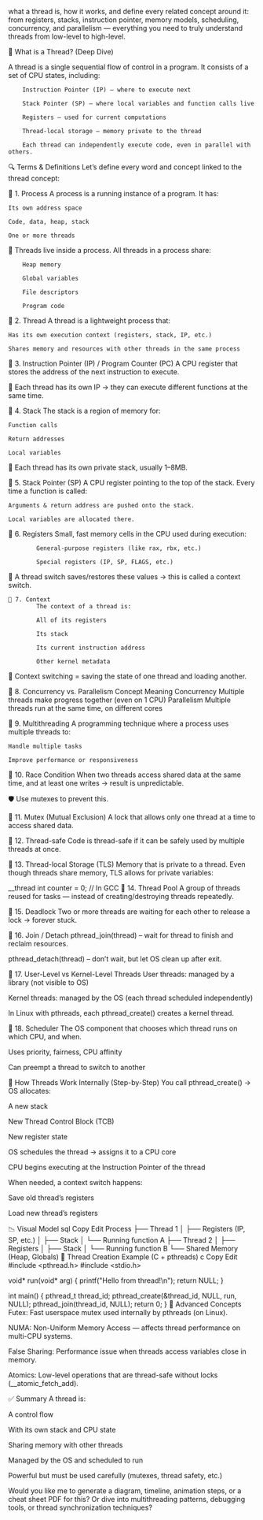 what a thread is, how it works, and define every related concept around it: from registers, stacks, instruction pointer, memory models, scheduling, concurrency, and parallelism — everything you need to truly understand threads from low-level to high-level.

🧵 What is a Thread? (Deep Dive)

A thread is a single sequential flow of control in a program. It consists of a set of CPU states, including:

        Instruction Pointer (IP) – where to execute next

        Stack Pointer (SP) – where local variables and function calls live

        Registers – used for current computations

        Thread-local storage – memory private to the thread

        Each thread can independently execute code, even in parallel with others.

🔍 Terms & Definitions
Let’s define every word and concept linked to the thread concept:

🔸 1. Process
        A process is a running instance of a program. It has:

    Its own address space

    Code, data, heap, stack

    One or more threads

📌 Threads live inside a process. All threads in a process share:

        Heap memory

        Global variables

        File descriptors

        Program code

🔸 2. Thread
    A thread is a lightweight process that:

    Has its own execution context (registers, stack, IP, etc.)

    Shares memory and resources with other threads in the same process

🔸 3. Instruction Pointer (IP) / Program Counter (PC)
        A CPU register that stores the address of the next instruction to execute.

📌 Each thread has its own IP → they can execute different functions at the same time.

🔸 4. Stack
    The stack is a region of memory for:

    Function calls

    Return addresses

    Local variables

📌 Each thread has its own private stack, usually 1–8MB.

🔸 5. Stack Pointer (SP)
    A CPU register pointing to the top of the stack. Every time a function is called:

    Arguments & return address are pushed onto the stack.

    Local variables are allocated there.

🔸 6. Registers
    Small, fast memory cells in the CPU used during execution:

            General-purpose registers (like rax, rbx, etc.)

            Special registers (IP, SP, FLAGS, etc.)

📌 A thread switch saves/restores these values → this is called a context switch.

    🔸 7. Context
            The context of a thread is:

            All of its registers

            Its stack

            Its current instruction address

            Other kernel metadata

🔁 Context switching = saving the state of one thread and loading another.

🔸 8. Concurrency vs. Parallelism
        Concept	Meaning 
        Concurrency	Multiple threads make progress together (even on 1 CPU)
        Parallelism	Multiple threads run at the same time, on different cores

🔸 9. Multithreading
    A programming technique where a process uses multiple threads to:

    Handle multiple tasks

    Improve performance or responsiveness

🔸 10. Race Condition
    When two threads access shared data at the same time, and at least one writes → result is unpredictable.

🛡️ Use mutexes to prevent this.

🔸 11. Mutex (Mutual Exclusion)
    A lock that allows only one thread at a time to access shared data.

🔸 12. Thread-safe
        Code is thread-safe if it can be safely used by multiple threads at once.

🔸 13. Thread-local Storage (TLS)
        Memory that is private to a thread. Even though threads share memory, TLS allows for private variables:


__thread int counter = 0;  // In GCC
🔸 14. Thread Pool
A group of threads reused for tasks — instead of creating/destroying threads repeatedly.

🔸 15. Deadlock
Two or more threads are waiting for each other to release a lock → forever stuck.

🔸 16. Join / Detach
pthread_join(thread) – wait for thread to finish and reclaim resources.

pthread_detach(thread) – don’t wait, but let OS clean up after exit.

🔸 17. User-Level vs Kernel-Level Threads
User threads: managed by a library (not visible to OS)

Kernel threads: managed by the OS (each thread scheduled independently)

In Linux with pthreads, each pthread_create() creates a kernel thread.

🔸 18. Scheduler
The OS component that chooses which thread runs on which CPU, and when.

Uses priority, fairness, CPU affinity

Can preempt a thread to switch to another

🧠 How Threads Work Internally (Step-by-Step)
You call pthread_create() → OS allocates:

A new stack

New Thread Control Block (TCB)

New register state

OS schedules the thread → assigns it to a CPU core

CPU begins executing at the Instruction Pointer of the thread

When needed, a context switch happens:

Save old thread’s registers

Load new thread’s registers

📉 Visual Model
sql
Copy
Edit
Process
├── Thread 1
│   ├── Registers (IP, SP, etc.)
│   ├── Stack
│   └── Running function A
├── Thread 2
│   ├── Registers
│   ├── Stack
│   └── Running function B
└── Shared Memory (Heap, Globals)
🧪 Thread Creation Example (C + pthreads)
c
Copy
Edit
#include <pthread.h>
#include <stdio.h>

void* run(void* arg) {
    printf("Hello from thread!\n");
    return NULL;
}

int main() {
    pthread_t thread_id;
    pthread_create(&thread_id, NULL, run, NULL);
    pthread_join(thread_id, NULL);
    return 0;
}
🧩 Advanced Concepts
Futex: Fast userspace mutex used internally by pthreads (on Linux).

NUMA: Non-Uniform Memory Access — affects thread performance on multi-CPU systems.

False Sharing: Performance issue when threads access variables close in memory.

Atomics: Low-level operations that are thread-safe without locks (__atomic_fetch_add).

✅ Summary
A thread is:

A control flow

With its own stack and CPU state

Sharing memory with other threads

Managed by the OS and scheduled to run

Powerful but must be used carefully (mutexes, thread safety, etc.)

Would you like me to generate a diagram, timeline, animation steps, or a cheat sheet PDF for this? Or dive into multithreading patterns, debugging tools, or thread synchronization techniques?